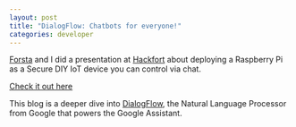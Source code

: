 ```yaml
---
layout: post
title: "DialogFlow: Chatbots for everyone!"
categories: developer
---
```

[Forsta](https://www.forsta.io) and I did a presentation at [Hackfort](https://www.treefortmusicfest.com/forts/hackfort/) about deploying a Raspberry Pi as a Secure DIY IoT device you can control via chat.

[Check it out here](https://hackfort.forsta.io)

This blog is a deeper dive into [DialogFlow](https://dialogflow.com/), the Natural Language Processor from Google that powers the Google Assistant.
